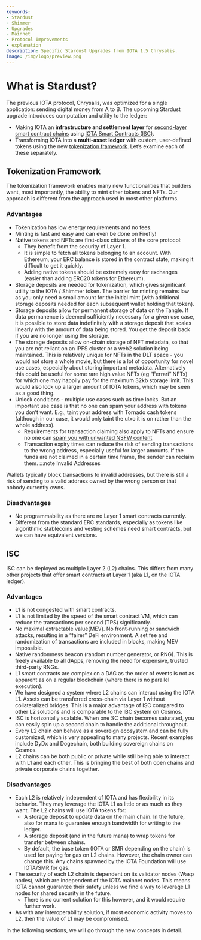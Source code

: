 ```yaml
---
keywords:
- Stardust
- Shimmer
- Upgrades
- Mainnet
- Protocol Improvements
- explanation
description: Specific Stardust Upgrades from IOTA 1.5 Chrysalis.
image: /img/logo/preview.png
---
```


# What is Stardust?

The previous IOTA protocol, Chrysalis, was optimized for a single application: sending digital money from A to B.
The upcoming Stardust upgrade introduces computation and utility to the ledger:
- Making IOTA an **infrastructure and settlement layer** for [second-layer smart contract chains](https://wiki.iota.org/smart-contracts/overview) using [IOTA Smart Contracts (ISC)](#isc).
- Transforming IOTA into a **multi-asset ledger** with custom, user-defined tokens using the new [tokenization framework](#tokenization-framework).
Let’s examine each of these separately. 

## Tokenization Framework
The tokenization framework enables many new functionalities that builders want, most importantly, the ability to mint other tokens and NFTs. Our approach is different from the approach used in most other platforms. 

### Advantages
- Tokenization has low energy requirements and no fees.
- Minting is fast and easy and can even be done on Firefly!
- Native tokens and NFTs are first-class citizens of the core protocol:
  - They benefit from the security of Layer 1.
  - It is simple to fetch all tokens belonging to an account. With Ethereum, your ERC balance is stored in the contract state, making it difficult to get it quickly.
  - Adding native tokens should be extremely easy for exchanges (easier than adding ERC20 tokens for Ethereum).
- Storage deposits are needed for tokenization, which gives significant utility to the IOTA / Shimmer token. The barrier for minting remains low as you only need a small amount for the initial mint (with additional storage deposits needed for each subsequent wallet holding that token).
- Storage deposits allow for permanent storage of data on the Tangle. If data permanence is deemed sufficiently necessary for a given use case, it is possible to store data indefinitely with a storage deposit that scales linearly with the amount of data being stored. You get the deposit back if you are no longer using the storage.
- The storage deposits allow on-chain storage of NFT metadata, so that you are not reliant on an IPFS cluster or a web2 solution being maintained. This is relatively unique for NFTs in the DLT space - you would not store a whole movie, but there is a lot of opportunity for novel use cases, especially about storing important metadata. Alternatively this could be useful for some rare high value NFTs (eg “Ferrari” NFTs) for which one may happily pay for the maximum 32kb storage limit. This would also lock up a larger amount of IOTA tokens, which may be seen as a good thing.
- Unlock conditions - multiple use cases such as time locks. But an important use case is that no one can spam your address with tokens you don’t want. E.g., taint your address with Tornado cash tokens (although in our case, it would only taint the utxo it is on rather than the whole address).
  - Requirements for transaction claiming also apply to NFTs and ensure no one can [spam you with unwanted NSFW content](https://decrypt.co/79406/budweiser-dick-pic-nft-ethereum-wallet)  
  - Transaction expiry times can reduce the risk of sending transactions to the wrong address, especially useful for larger amounts. If the funds are not claimed in a certain time frame, the sender can reclaim them. 
:::note Invalid Addresses

Wallets typically block transactions to invalid addresses, but there is still a risk of sending to a valid address owned by the wrong person or that nobody currently owns.



### Disadvantages

- No programmability as there are no Layer 1 smart contracts currently.
- Different from the standard ERC standards, especially as tokens like algorithmic stablecoins and vesting schemes need smart contracts, but we can have equivalent versions.

## ISC

ISC can be deployed as multiple Layer 2 (L2) chains. This differs from many other projects that offer smart contracts at Layer 1 (aka L1, on the IOTA ledger). 

### Advantages
- L1 is not congested with smart contracts.
- L1 is not limited by the speed of the smart contract VM, which can reduce the transactions per second (TPS) significantly.
- No maximal extractable value(MEV). No front-running or sandwich attacks, resulting in a “fairer” DeFi environment. A set fee and randomization of transactions are included in blocks, making MEV impossible.
- Native randomness beacon (random number generator, or RNG). This is freely available to all dApps, removing the need for expensive, trusted third-party RNGs.
- L1 smart contracts are complex on a DAG as the order of events is not as apparent as on a regular blockchain (where there is no parallel execution).
- We have designed a system where L2 chains can interact using the IOTA L1. Assets can be transferred cross-chain via Layer 1 without collateralized bridges. This is a major advantage of ISC compared to other L2 solutions and is comparable to the IBC system on Cosmos. 
- ISC is horizontally scalable. When one SC chain becomes saturated, you can easily spin up a second chain to handle the additional throughput.
- Every L2 chain can behave as a sovereign ecosystem and can be fully customized, which is very appealing to many projects. Recent examples include DyDx and Dogechain, both building sovereign chains on Cosmos. 
- L2 chains can be both public or private while still being able to interact with L1 and each other. This is bringing the best of both open chains and private corporate chains together.

### Disadvantages

- Each L2 is relatively independent of IOTA and has flexibility in its behavior. They may leverage the IOTA L1 as little or as much as they want. The L2 chains will use IOTA tokens for:
  - A storage deposit to update data on the main chain. In the future, also for mana to guarantee enough bandwidth for writing to the ledger.
  - A storage deposit (and in the future mana) to wrap tokens for transfer between chains.
  - By default, the base token (IOTA or SMR depending on the chain) is used for paying for gas on L2 chains. However, the chain owner can change this. Any chains spawned by the IOTA Foundation will use IOTA/SMR for gas.
- The security of each L2 chain is dependent on its validator nodes (Wasp nodes), which are independent of the IOTA mainnet nodes. This means IOTA cannot guarantee their safety unless we find a way to leverage L1 nodes for shared security in the future.
  - There is no current solution for this however, and it would require further work.
- As with any interoperability solution, if most economic activity moves to L2, then the value of L1 may be compromised. 

In the following sections, we will go through the new concepts in detail.
